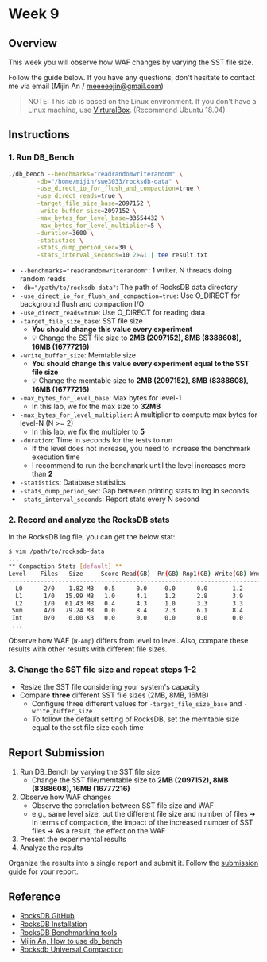 # Week 9

## Overview

This week you will observe how WAF changes by varying the SST file size.

Follow the guide below. If you have any questions, don't hesitate to contact me via email (Mijin An / meeeeejin@gmail.com)

> NOTE: This lab is based on the Linux environment. If you don't have a Linux machine, use [VirturalBox](https://www.virtualbox.org/). (Recommend Ubuntu 18.04)

## Instructions

### 1. Run DB_Bench

```bash
./db_bench --benchmarks="readrandomwriterandom" \
        -db="/home/mijin/swe3033/rocksdb-data" \
        -use_direct_io_for_flush_and_compaction=true \
        -use_direct_reads=true \
        -target_file_size_base=2097152 \
        -write_buffer_size=2097152 \
        -max_bytes_for_level_base=33554432 \
        -max_bytes_for_level_multiplier=5 \
        -duration=3600 \
        -statistics \
        -stats_dump_period_sec=30 \
        -stats_interval_seconds=10 2>&1 | tee result.txt
```

- `--benchmarks="readrandomwriterandom"`: 1 writer, N threads doing random reads
- `-db="/path/to/rocksdb-data"`: The path of RocksDB data directory
- `-use_direct_io_for_flush_and_compaction=true`: Use O_DIRECT for background flush and compaction I/O
- `-use_direct_reads=true`: Use O_DIRECT for reading data
- `-target_file_size_base`: SST file size
    - **You should change this value every experiment**
    - 💡 Change the SST file size to **2MB (2097152), 8MB (8388608), 16MB (16777216)**
- `-write_buffer_size`: Memtable size
    - **You should change this value every experiment equal to the SST file size**
    - 💡 Change the memtable size to **2MB (2097152), 8MB (8388608), 16MB (16777216)**
- `-max_bytes_for_level_base`: Max bytes for level-1
    - In this lab, we fix the max size to **32MB**
- `-max_bytes_for_level_multiplier`: A multiplier to compute max bytes for level-N (N >= 2)
    - In this lab, we fix the multipler to **5**
- `-duration`: Time in seconds for the tests to run
    - If the level does not increase, you need to increase the benchmark execution time
    - I recommend to run the benchmark until the level increases more than **2**
- `-statistics`: Database statistics
- `-stats_dump_period_sec`: Gap between printing stats to log in seconds
- `-stats_interval_seconds`: Report stats every N second

### 2. Record and analyze the RocksDB stats

In the RocksDB log file, you can get the below stat:

```bash
$ vim /path/to/rocksdb-data
...
** Compaction Stats [default] **
Level    Files   Size     Score Read(GB)  Rn(GB) Rnp1(GB) Write(GB) Wnew(GB) Moved(GB) W-Amp Rd(MB/s) Wr(MB/s) Comp(sec) CompMergeCPU(sec) Comp(cnt) Avg(sec) KeyIn KeyDrop Rblob(GB) Wblob(GB)
------------------------------------------------------------------------------------------------------------------------------------------------------------------------------------------------
  L0      2/0    1.82 MB   0.5      0.0     0.0      0.0       1.2      1.2       0.0   1.0      0.0     87.3     14.64             13.69      1406    0.010       0      0       0.0       0.0
  L1      1/0   15.99 MB   1.0      4.1     1.2      2.8       3.9      1.1       0.0   3.1     72.7     69.5     57.15             53.19       351    0.163     63M  2808K       0.0       0.0
  L2      1/0   61.43 MB   0.4      4.3     1.0      3.3       3.3      0.0       0.0   3.2     87.2     67.1     50.55             46.96        57    0.887     70M    15M       0.0       0.0
 Sum      4/0   79.24 MB   0.0      8.4     2.3      6.1       8.4      2.4       0.0   6.8     70.0     70.6    122.35            113.85      1814    0.067    134M    18M       0.0       0.0
 Int      0/0    0.00 KB   0.0      0.0     0.0      0.0       0.0      0.0       0.0   4.5     61.1     74.9      0.27              0.26         6    0.046    256K    11K       0.0       0.0
 ...
```

Observe how WAF (`W-Amp`) differs from level to level. Also, compare these results with other results with different file sizes.

### 3. Change the SST file size and repeat steps 1-2

- Resize the SST file considering your system's capacity
- Compare **three** different SST file sizes (2MB, 8MB, 16MB)
    - Configure three different values for `-target_file_size_base` and `-write_buffer_size`
    - To follow the default setting of RocksDB, set the memtable size equal to the sst file size each time

## Report Submission

1. Run DB_Bench by varying the SST file size
    - Change the SST file/memtable size to **2MB (2097152), 8MB (8388608), 16MB (16777216)**
2. Observe how WAF changes
    - Observe the correlation between SST file size and WAF
    - e.g., same level size, but the different file size and number of files ➔ In terms of compaction, the impact of the increased number of SST files ➔ As a result, the effect on the WAF
3. Present the experimental results
4. Analyze the results

Organize the results into a single report and submit it. Follow the [submission guide](../report-submission-guide.md) for your report.

## Reference
- [RocksDB GitHub](https://github.com/facebook/rocksdb) 
- [RocksDB Installation](https://github.com/facebook/rocksdb/blob/main/INSTALL.md)
- [RocksDB Benchmarking tools](https://github.com/facebook/rocksdb/wiki/Benchmarking-tools)
- [Mijin An, How to use db_bench](https://github.com/meeeejin/til/blob/master/rocksdb/how-to-use-db_bench.md)
- [Rocksdb Universal Compaction](https://github.com/facebook/rocksdb/wiki/Universal-Compaction)